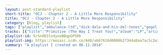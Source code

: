 ```yaml
---
layout: post-standard-playlist
short-title: "OCJ - Chapter 2 - A Little More Responsibility"
title: "OCJ - Chapter 2 - A Little More Responsibility"
category: [blog, playlist]
tags: ["playlist","ambulance-ltd","dick-dale-and-his-del-tones","gogol-bordello","phoenix","mgmt","simon-&-garfunkel","rogue-wave","dios-(malos)","rilo-kiley","stealers-wheel","françoise-hardy","the-stills","streetlight-manifesto","andrew-bird","james-blake,-chance-the-rapper","led-zeppelin","less-than-jake","fall-out-boy","the-get-up-kids"]
tracks: [{"title":"Primitive (The Way I Treat You)","album":"LP","artists":"Ambulance LTD"},{"title":"Misirlou - Single Version","album":"Pulp Fiction","artists":"Dick Dale and his Del-Tones"},{"title":"Start Wearing Purple","album":"Gypsy Punks: Underdog World Strike","artists":"Gogol Bordello"},{"title":"Entertainment","album":"Bankrupt!","artists":"Phoenix"},{"title":"It's Working","album":"Congratulations","artists":"MGMT"},{"title":"Blessed","album":"Sounds Of Silence","artists":"Simon & Garfunkel"},{"title":"Lake Michigan","album":"Asleep At Heaven's Gate","artists":"Rogue Wave"},{"title":"Starting Five","album":"Dios","artists":"dios (malos)"},{"title":"Science Vs. Romance","album":"Take Offs And Landings","artists":"Rilo Kiley"},{"title":"Stuck In The Middle With You","album":"Reservoir Dogs (Original Motion Picture Soundtrack)","artists":"Stealers Wheel"},{"title":"Le temps de l'amour (Remastered)","album":"Canciones de Amor Vol.8: Francia","artists":"Françoise Hardy"},{"title":"In the Beginning","album":"Without Feathers","artists":"The Stills"},{"title":"The Saddest Song","album":"Everything Goes Numb","artists":"Streetlight Manifesto"},{"title":"A Nervous Tic Motion of the Head to the Left","album":"Live at Austin City Limits Music Festival 2007: Andrew Bird","artists":"Andrew Bird"},{"title":"Life Round Here","album":"Life Round Here","artists":"James Blake, Chance the Rapper"},{"title":"Heartbreaker - 1990 Remaster","album":"Led Zeppelin II (1994 Remaster)","artists":"Led Zeppelin"},{"title":"Give Me Something to Believe in, Inc.","album":"See the Light","artists":"Less Than Jake"},{"title":"Where Did The Party Go","album":"Save Rock And Roll","artists":"Fall Out Boy"},{"title":"The Dark Night Of The Soul","album":"Guilt Show","artists":"The Get Up Kids"}]
playlist-id: 6rSn065lodyxeBBqpGP5Rk
playlist-img: https://mosaic.scdn.co/640/ab67616d0000b27344a8aa7ac5c2e2defbfd702bab67616d0000b273482238a4b17cefe095c919fcab67616d0000b2734fdd7d9f5d0b90b6042e3afeab67616d0000b273a38f4c1b8f53a2f792ffb561
summary: "A playlist I created on 06-11-2014"
---
```

